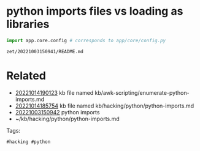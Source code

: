 # python imports files vs loading as libraries
```python
import app.core.config # corresponds to app/core/config.py
```

` zet/20221003150941/README.md `

# Related

- [20221014190123](/zet/20221014190123/README.md) kb file named kb/awk-scripting/enumerate-python-imports.md
- [20221014185754](/zet/20221014185754/README.md) kb file named kb/hacking/python/python-imports.md
- [20221003150942](/zet/20221003150942/README.md) python imports
- ~/kb/hacking/python/python-imports.md

Tags:

    #hacking #python 
